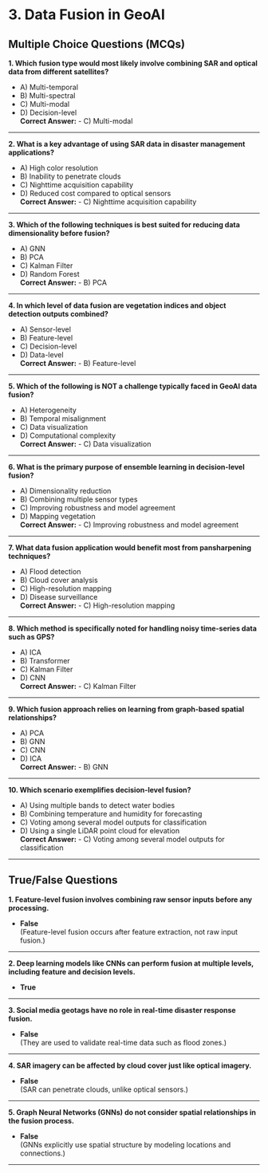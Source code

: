 # 3. Data Fusion in GeoAI

## Multiple Choice Questions (MCQs)

**1. Which fusion type would most likely involve combining SAR and optical data from different satellites?**

- A) Multi-temporal
- B) Multi-spectral
- C) Multi-modal
- D) Decision-level  
  **Correct Answer:** - C) Multi-modal

---

**2. What is a key advantage of using SAR data in disaster management applications?**

- A) High color resolution
- B) Inability to penetrate clouds
- C) Nighttime acquisition capability
- D) Reduced cost compared to optical sensors  
  **Correct Answer:** - C) Nighttime acquisition capability

---

**3. Which of the following techniques is best suited for reducing data dimensionality before fusion?**

- A) GNN
- B) PCA
- C) Kalman Filter
- D) Random Forest  
  **Correct Answer:** - B) PCA

---

**4. In which level of data fusion are vegetation indices and object detection outputs combined?**

- A) Sensor-level
- B) Feature-level
- C) Decision-level
- D) Data-level  
  **Correct Answer:** - B) Feature-level

---

**5. Which of the following is NOT a challenge typically faced in GeoAI data fusion?**

- A) Heterogeneity
- B) Temporal misalignment
- C) Data visualization
- D) Computational complexity  
  **Correct Answer:** - C) Data visualization

---

**6. What is the primary purpose of ensemble learning in decision-level fusion?**

- A) Dimensionality reduction
- B) Combining multiple sensor types
- C) Improving robustness and model agreement
- D) Mapping vegetation  
  **Correct Answer:** - C) Improving robustness and model agreement

---

**7. What data fusion application would benefit most from pansharpening techniques?**

- A) Flood detection
- B) Cloud cover analysis
- C) High-resolution mapping
- D) Disease surveillance  
  **Correct Answer:** - C) High-resolution mapping

---

**8. Which method is specifically noted for handling noisy time-series data such as GPS?**

- A) ICA
- B) Transformer
- C) Kalman Filter
- D) CNN  
  **Correct Answer:** - C) Kalman Filter

---

**9. Which fusion approach relies on learning from graph-based spatial relationships?**

- A) PCA
- B) GNN
- C) CNN
- D) ICA  
  **Correct Answer:** - B) GNN

---

**10. Which scenario exemplifies decision-level fusion?**

- A) Using multiple bands to detect water bodies
- B) Combining temperature and humidity for forecasting
- C) Voting among several model outputs for classification
- D) Using a single LiDAR point cloud for elevation  
  **Correct Answer:** - C) Voting among several model outputs for classification

---

## True/False Questions

**1. Feature-level fusion involves combining raw sensor inputs before any processing.**

- **False**  
  (Feature-level fusion occurs after feature extraction, not raw input fusion.)

---

**2. Deep learning models like CNNs can perform fusion at multiple levels, including feature and decision levels.**

- **True**

---

**3. Social media geotags have no role in real-time disaster response fusion.**

- **False**  
  (They are used to validate real-time data such as flood zones.)

---

**4. SAR imagery can be affected by cloud cover just like optical imagery.**

- **False**  
  (SAR can penetrate clouds, unlike optical sensors.)

---

**5. Graph Neural Networks (GNNs) do not consider spatial relationships in the fusion process.**

- **False**  
  (GNNs explicitly use spatial structure by modeling locations and connections.)

---
